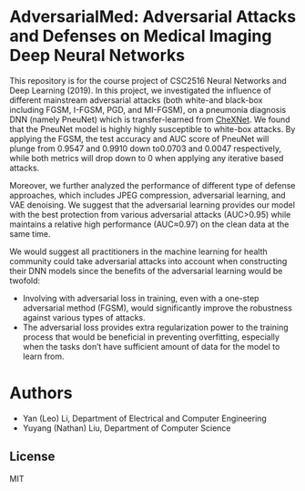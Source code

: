 # AdversarialMed: Adversarial Attacks and Defenses on Medical Imaging Deep Neural Networks

This repository is for the course project of CSC2516 Neural Networks and Deep Learning (2019). In this project, we investigated the influence of different mainstream adversarial attacks (both white-and black-box including FGSM, I-FGSM, PGD, and MI-FGSM), on a pneumonia diagnosis DNN (namely PneuNet) which is transfer-learned from [CheXNet]. We found that the PneuNet model is highly highly susceptible to white-box attacks. By applying the FGSM, the test accuracy and AUC score of PneuNet will plunge from 0.9547 and 0.9910 down to0.0703 and 0.0047 respectively, while both metrics will drop down to 0 when applying any iterative based attacks.

Moreover, we further analyzed the performance of different type of defense approaches, which includes JPEG compression, adversarial learning, and VAE denoising. We suggest that the adversarial learning provides our model with the best protection from various adversarial attacks (AUC>0.95) while maintains a relative high performance (AUC≈0.97) on the clean data at the same time.

We would suggest all practitioners in the machine learning for health community could take adversarial attacks into account when constructing their DNN models since the benefits of the adversarial learning would be twofold:

  - Involving with adversarial loss in training, even with a one-step adversarial method (FGSM), would significantly improve the robustness against various types of attacks.
  - The adversarial loss provides extra regularization power to the training process that would be beneficial in preventing overfitting, especially when the tasks don’t have sufficient amount of data for the model to learn from.

# Authors

  - Yan (Leo) Li, Department of Electrical and Computer Engineering
  - Yuyang (Nathan) Liu, Department of Computer Science

License
----

MIT

   [CheXNet]: <https://stanfordmlgroup.github.io/projects/chexnet/>

